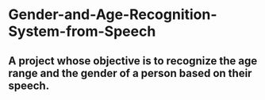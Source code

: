 # Gender-and-Age-Recognition-System-from-Speech
## A project whose objective is to recognize the age range and the gender of a person based on their speech.
